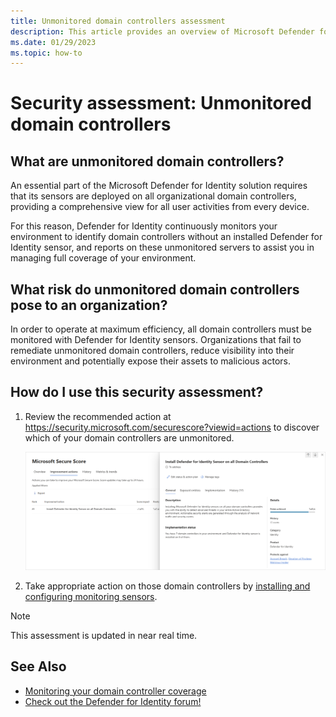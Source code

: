```yaml
---
title: Unmonitored domain controllers assessment
description: This article provides an overview of Microsoft Defender for Identity's unmonitored domain controllers identity security posture assessment report.
ms.date: 01/29/2023
ms.topic: how-to
---
```


# Security assessment: Unmonitored domain controllers

## What are unmonitored domain controllers?

An essential part of the Microsoft Defender for Identity solution requires that its sensors are deployed on all organizational domain controllers, providing a comprehensive view for all user activities from every device.

For this reason, Defender for Identity continuously monitors your environment to identify domain controllers without an installed Defender for Identity sensor, and reports on these unmonitored servers to assist you in managing full coverage of your environment.

## What risk do unmonitored domain controllers pose to an organization?

In order to operate at maximum efficiency, all domain controllers must be monitored with Defender for Identity sensors. Organizations that fail to remediate unmonitored domain controllers, reduce visibility into their environment and potentially expose their assets to malicious actors.

## How do I use this security assessment?

1. Review the recommended action at <https://security.microsoft.com/securescore?viewid=actions> to discover which of your domain controllers are unmonitored.

    ![Install Defender for Identity Sensor on all Domain Controllers.](media/cas-isp-unmonitored-domain-controller-1.png)
1. Take appropriate action on those domain controllers by [installing and configuring monitoring sensors](/defender-for-identity/sensor-settings#domain-controller-status).

> [!NOTE]
> This assessment is updated in near real time.

## See Also

- [Monitoring your domain controller coverage](/defender-for-identity/sensor-settings)
- [Check out the Defender for Identity forum!](<https://aka.ms/MDIcommunity>)
